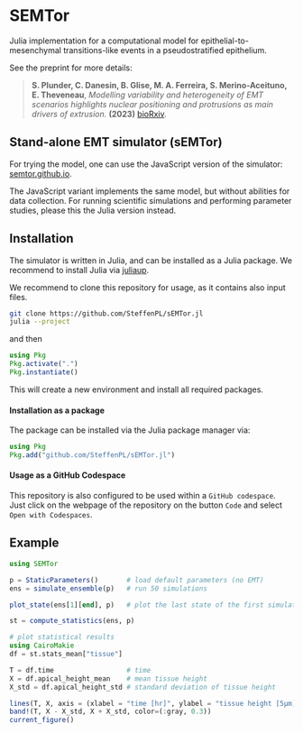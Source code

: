 # SEMTor
<!--
[![Stable](https://img.shields.io/badge/docs-stable-blue.svg)](https://SteffenPL.github.io/sEMTor.jl/stable/)
[![Dev](https://img.shields.io/badge/docs-dev-blue.svg)](https://SteffenPL.github.io/sEMTor.jl/dev/)
[![Build Status](https://github.com/SteffenPL/sEMTor.jl/actions/workflows/CI.yml/badge.svg?branch=main)](https://github.com/SteffenPL/sEMTor.jl/actions/workflows/CI.yml?query=branch%3Amain)
[![Coverage](https://codecov.io/gh/SteffenPL/sEMTor.jl/branch/main/graph/badge.svg)](https://codecov.io/gh/SteffenPL/sEMTor.jl)
-->

Julia implementation for a computational model for epithelial-to-mesenchymal transitions-like events in a pseudostratified epithelium.

See the preprint for more details:
> **S. Plunder, C. Danesin, B. Glise, M. A. Ferreira, S. Merino-Aceituno, E. Theveneau**, _Modelling variability and heterogeneity of EMT scenarios highlights nuclear positioning and protrusions as main drivers of extrusion._ **(2023)** [bioRxiv](https://www.biorxiv.org/content/10.1101/2023.11.17.567510v1).


## Stand-alone EMT simulator (sEMTor)

For trying the model, one can use the JavaScript version of the simulator:
[semtor.github.io](https://semtor.github.io).

The JavaScript variant implements the same model, but without abilities for data collection. 
For running scientific simulations and performing parameter studies, please this the Julia version instead.

## Installation

The simulator is written in Julia, and can be installed as a Julia package. We recommend to install 
Julia via [juliaup](https://github.com/JuliaLang/juliaup).

We recommend to clone this repository for usage, as it contains also input files. 
```bash
git clone https://github.com/SteffenPL/sEMTor.jl
julia --project
```
and then
```julia
using Pkg
Pkg.activate(".")
Pkg.instantiate()
```
This will create a new environment and install all required packages.


#### Installation as a package 

The package can be installed via the Julia package manager via: 
```julia
using Pkg
Pkg.add("github.com/SteffenPL/sEMTor.jl")
```

#### Usage as a GitHub Codespace

This repository is also configured to be used within a `GitHub codespace`. Just click 
on the webpage of the repository on the button `Code` and select `Open with Codespaces`.

## Example 

```julia
using SEMTor 

p = StaticParameters()       # load default parameters (no EMT)
ens = simulate_ensemble(p)   # run 50 simulations

plot_state(ens[1][end], p)   # plot the last state of the first simulation 

st = compute_statistics(ens, p)

# plot statistical results
using CairoMakie
df = st.stats_mean["tissue"]

T = df.time                  # time
X = df.apical_height_mean    # mean tissue height
X_std = df.apical_height_std # standard deviation of tissue height

lines(T, X, axis = (xlabel = "time [hr]", ylabel = "tissue height [5µm]"))
band!(T, X - X_std, X + X_std, color=(:gray, 0.3))
current_figure()
```

<!---
## Usage

The parameters for the EMT model can be provided either as TOML files or as XLSX files. 
Here, we show how to load XLSX files provided in the repository folder.

```julia
using SEMTor 

# Load parameters from XLSX files into a dictionary
params = load_parameters("params.xlsx")

# Modify parameters (if needed)
setvalue!(params, "emt.lifespan.min", 9.0)
setvalue!(params, "emt.lifespan.max", 10.0)

# Convert to a static type for efficient simulations
p = StaticParameters(params)

states = simulate(p)

# Plot the results
plot_states(states)
```

### Statistical analysis

The simulator can be used to perform statistical analysis of the EMT model. 
For this is it useful to run simulations in parallel. This requires to start Julia with multiple threads:

```bash
julia -t auto
```

The following example shows how to run 100 simulations in parallel and collect the results in a `DataFrame`:

```julia
using DataFrames
using SEMTOR 

# Load parameters from XLSX files into a dictionary
p = StaticParameters(load_parameters("params.xlsx"))

# Run 100 simulations in parallel
ensemble_sims = simulate_parallel(p, 100)

# Calculate statistics from ensemble simulations
statistics = compute_statistics(ensemble_sims, p)

# Save different types of statistics in separate files
save_statistics("output_folder", statistics)
```

### Heterogeneous input parameters

In the XLSX file and the TOML file, it is possible to define parameter ranges instead of single values.
This allows to run simulations with heterogeneous input parameters.

Ranges can be defined as follows, where 'a', 'b' and 'c' need to be replaced with numbers and 'p' a percentage value:
```
(a, b)  # Uniform distribution between a and b
(a, b, p% c)  # Uniform distribution between a and b, with p% of the values are set to 'c'
```

We note that values can be set to 'Inf' for infinity.
-->